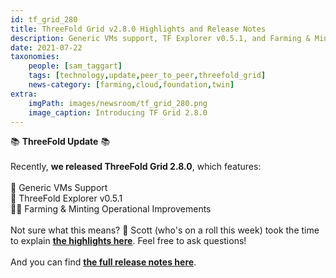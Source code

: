 ```yaml
---
id: tf_grid_280
title: ThreeFold Grid v2.8.0 Highlights and Release Notes
description: Generic VMs support, TF Explorer v0.5.1, and Farming & Minting operational improvements!
date: 2021-07-22
taxonomies:
    people: [sam_taggart]
    tags: [technology,update,peer_to_peer,threefold_grid]
    news-category: [farming,cloud,foundation,twin]
extra:
    imgPath: images/newsroom/tf_grid_280.png
    image_caption: Introducing TF Grid 2.8.0
---
```


📚 **ThreeFold Update** 📚
<br/>
<br/>
Recently, **we released ThreeFold Grid 2.8.0**, which features:
<br/>
<br/>
🤝 Generic VMs Support
<br/>
🔎 ThreeFold Explorer v0.5.1
<br/>
👨‍🌾 Farming & Minting Operational Improvements
<br/>
<br/>
Not sure what this means? 🤔 Scott (who's on a roll this week) took the time to explain **[the highlights here](https://forum.threefold.io/t/discussing-threefold-grid-2-8-release-highlights/1040)**. Feel free to ask questions!
<br/>
<br/>
And you can find **[the full release notes here](https://library.threefold.me/info/tfgrid/#/threefold__release_notes_grid_2_8_0)**.
